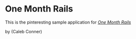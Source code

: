 # One Month Rails

This is the pinteresting sample application for 
[*One Month Rails*](http://onemonthrails.com)

by (Caleb Conner)
